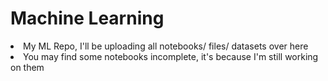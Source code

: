 # Machine Learning
 <li>My ML Repo, I'll be uploading all notebooks/ files/ datasets over here</li>
 <li>You may find some notebooks incomplete, it's because I'm still working on them</li>
